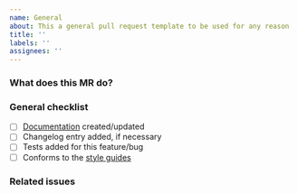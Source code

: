```yaml
---
name: General
about: This a general pull request template to be used for any reason
title: ''
labels: ''
assignees: ''
---
```


### What does this MR do?

<!--
Describe in detail what your merge request does, why it does that, etc. Merge
requests without an adequate description will not be reviewed until one is
added.

Please also keep this description up-to-date with any discussion that takes
place so that reviewers can understand your intent. This is especially
important if they didn't participate in the discussion.

Make sure to remove this comment when you are done.
-->

### General checklist

- [ ] [Documentation](README.md) created/updated
- [ ] Changelog entry added, if necessary
- [ ] Tests added for this feature/bug
- [ ] Conforms to the [style guides](https://www.greguyschka.com/en/about/design-system.html)

### Related issues

<!-- list issues that are being closed or worked on with this MR -->